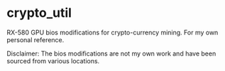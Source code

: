 # crypto_util

RX-580 GPU bios modifications for crypto-currency mining. For my own personal reference.

Disclaimer: The bios modifications are not my own work and have been sourced from various locations.

